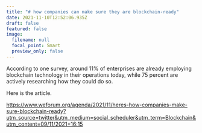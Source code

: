 ```yaml
---
title: "# how companies can make sure they are blockchain-ready"
date: 2021-11-10T12:52:06.935Z
draft: false
featured: false
image:
  filename: null
  focal_point: Smart
  preview_only: false
---
```



According to one survey, around 11% of enterprises are already employing blockchain technology in their operations today, while 75 percent are actively researching how they could do so.

Here is the article.



https://www.weforum.org/agenda/2021/11/heres-how-companies-make-sure-blockchain-ready?utm_source=twitter&utm_medium=social_scheduler&utm_term=Blockchain&utm_content=09/11/2021+16:15